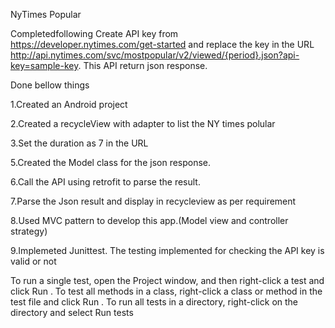 NyTimes Popular

Completedfollowing 
Create API key from https://developer.nytimes.com/get-started 
and replace the key in the URL http://api.nytimes.com/svc/mostpopular/v2/viewed/{period}.json?api-key=sample-key.
This API return json response.

Done bellow things

1.Created an Android project

2.Created a recycleView with adapter to list the NY times polular

3.Set the duration as 7 in the URL

5.Created the Model class for the json response.

6.Call the API using retrofit to parse the result. 

7.Parse the Json result and display in recycleview as per requirement

8.Used MVC pattern to develop this app.(Model view and controller strategy)

9.Implemeted Junittest. The testing implemented for checking the API key is valid or not


To run a single test, open the Project window, and then right-click a test and click Run .
To test all methods in a class, right-click a class or method in the test file and click Run .
To run all tests in a directory, right-click on the directory and select Run tests


